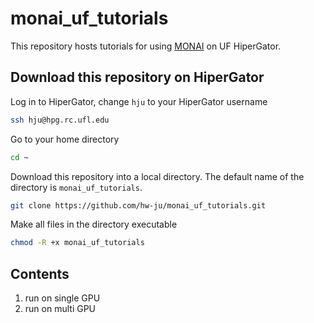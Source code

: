 # monai_uf_tutorials
This repository hosts tutorials for using [MONAI](https://monai.io/) on UF HiperGator. 

## Download this repository on HiperGator
Log in to HiperGator, change `hju` to your HiperGator username

```bash
ssh hju@hpg.rc.ufl.edu
```

Go to your home directory 

```bash
cd ~
``` 

Download this repository into a local directory. The default name of the directory is `monai_uf_tutorials`. 

```bash
git clone https://github.com/hw-ju/monai_uf_tutorials.git
```

Make all files in the directory executable

```bash
chmod -R +x monai_uf_tutorials
```

## Contents
1. run on single GPU
2. run on multi GPU